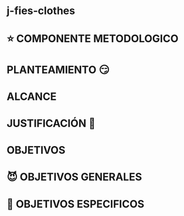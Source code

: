 # j-fies-clothes


# :star:  COMPONENTE METODOLOGICO

# PLANTEAMIENTO :smirk:
# ALCANCE
# JUSTIFICACIÓN 🙈
# OBJETIVOS
# :smiling_imp: OBJETIVOS GENERALES
# :kiss: OBJETIVOS ESPECIFICOS
